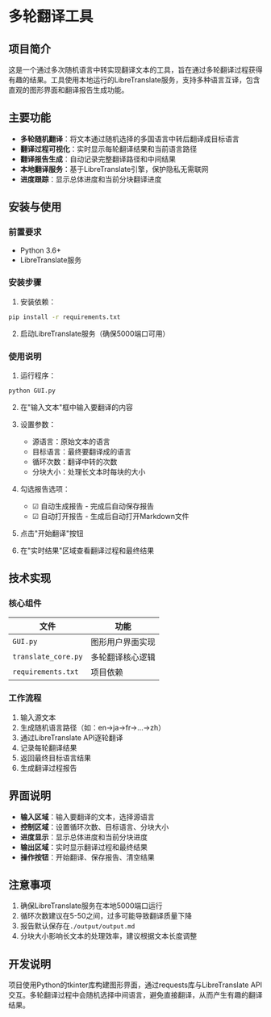 # 多轮翻译工具

## 项目简介

这是一个通过多次随机语言中转实现翻译文本的工具，旨在通过多轮翻译过程获得有趣的结果。工具使用本地运行的LibreTranslate服务，支持多种语言互译，包含直观的图形界面和翻译报告生成功能。

## 主要功能

- **多轮随机翻译**：将文本通过随机选择的多国语言中转后翻译成目标语言
- **翻译过程可视化**：实时显示每轮翻译结果和当前语言路径
- **翻译报告生成**：自动记录完整翻译路径和中间结果
- **本地翻译服务**：基于LibreTranslate引擎，保护隐私无需联网
- **进度跟踪**：显示总体进度和当前分块翻译进度

## 安装与使用

### 前置要求
- Python 3.6+
- LibreTranslate服务

### 安装步骤
1. 安装依赖：
```bash
pip install -r requirements.txt
```

2. 启动LibreTranslate服务（确保5000端口可用）

### 使用说明
1. 运行程序：
```bash
python GUI.py
```

2. 在"输入文本"框中输入要翻译的内容
3. 设置参数：
   - 源语言：原始文本的语言
   - 目标语言：最终要翻译成的语言
   - 循环次数：翻译中转的次数
   - 分块大小：处理长文本时每块的大小

4. 勾选报告选项：
   - ☑ 自动生成报告 - 完成后自动保存报告
   - ☑ 自动打开报告 - 生成后自动打开Markdown文件

5. 点击"开始翻译"按钮
6. 在"实时结果"区域查看翻译过程和最终结果

## 技术实现

### 核心组件
| 文件 | 功能 |
|------|------|
| `GUI.py` | 图形用户界面实现 |
| `translate_core.py` | 多轮翻译核心逻辑 |
| `requirements.txt` | 项目依赖 |

### 工作流程
1. 输入源文本
2. 生成随机语言路径（如：en→ja→fr→...→zh）
3. 通过LibreTranslate API逐轮翻译
4. 记录每轮翻译结果
5. 返回最终目标语言结果
6. 生成翻译过程报告

## 界面说明

- **输入区域**：输入要翻译的文本，选择源语言
- **控制区域**：设置循环次数、目标语言、分块大小
- **进度显示**：显示总体进度和当前分块进度
- **输出区域**：实时显示翻译过程和最终结果
- **操作按钮**：开始翻译、保存报告、清空结果

## 注意事项

1. 确保LibreTranslate服务在本地5000端口运行
2. 循环次数建议在5-50之间，过多可能导致翻译质量下降
3. 报告默认保存在`./output/output.md`
4. 分块大小影响长文本的处理效率，建议根据文本长度调整

## 开发说明

项目使用Python的tkinter库构建图形界面，通过requests库与LibreTranslate API交互。多轮翻译过程中会随机选择中间语言，避免直接翻译，从而产生有趣的翻译结果。